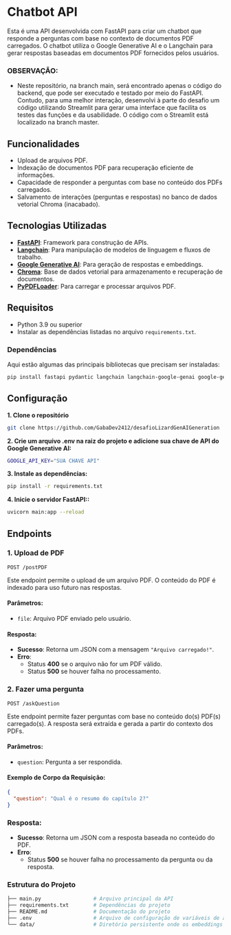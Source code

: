 # Chatbot API

Esta é uma API desenvolvida com FastAPI para criar um chatbot que responde a perguntas com base no contexto de documentos PDF carregados. O chatbot utiliza o Google Generative AI e o Langchain para gerar respostas baseadas em documentos PDF fornecidos pelos usuários.

### OBSERVAÇÃO:
- Neste repositório, na branch main, será encontrado apenas o código do backend, que pode ser executado e testado por meio do FastAPI. Contudo, para uma melhor interação, desenvolvi à parte do desafio um código utilizando Streamlit para gerar uma interface que facilita os testes das funções e da usabilidade. O código com o Streamlit está localizado na branch master.

## Funcionalidades

- Upload de arquivos PDF.
- Indexação de documentos PDF para recuperação eficiente de informações.
- Capacidade de responder a perguntas com base no conteúdo dos PDFs carregados.
- Salvamento de interações (perguntas e respostas) no banco de dados vetorial Chroma (inacabado).

## Tecnologias Utilizadas

- **[FastAPI](https://fastapi.tiangolo.com/)**: Framework para construção de APIs.
- **[Langchain](https://langchain.com/)**: Para manipulação de modelos de linguagem e fluxos de trabalho.
- **[Google Generative AI](https://developers.generativeai.google/)**: Para geração de respostas e embeddings.
- **[Chroma](https://docs.trychroma.com/)**: Base de dados vetorial para armazenamento e recuperação de documentos.
- **[PyPDFLoader](https://python.langchain.com/docs/modules/data_connection/document_loaders/integrations/pdf)**: Para carregar e processar arquivos PDF.

## Requisitos

- Python 3.9 ou superior
- Instalar as dependências listadas no arquivo `requirements.txt`.

### Dependências

Aqui estão algumas das principais bibliotecas que precisam ser instaladas:

```bash
pip install fastapi pydantic langchain langchain-google-genai google-generativeai chromadb python-dotenv
```

## Configuração

**1. Clone o repositório**
```bash
git clone https://github.com/GabaDev2412/desafioLizardGenAIGeneration
```

**2. Crie um arquivo .env na raiz do projeto e adicione sua chave de API do Google Generative AI:**
```bash
GOOGLE_API_KEY="SUA CHAVE API"
```

**3. Instale as dependências:**
```bash
pip install -r requirements.txt
```

**4. Inicie o servidor FastAPI::**
```bash
uvicorn main:app --reload
```

## Endpoints

### 1. Upload de PDF
`POST /postPDF`

Este endpoint permite o upload de um arquivo PDF. O conteúdo do PDF é indexado para uso futuro nas respostas.

#### Parâmetros:
- `file`: Arquivo PDF enviado pelo usuário.

#### Resposta:
- **Sucesso**: Retorna um JSON com a mensagem `"Arquivo carregado!"`.
- **Erro**:
  - Status **400** se o arquivo não for um PDF válido.
  - Status **500** se houver falha no processamento.

### 2. Fazer uma pergunta
`POST /askQuestion`

Este endpoint permite fazer perguntas com base no conteúdo do(s) PDF(s) carregado(s). A resposta será extraída e gerada a partir do contexto dos PDFs.

#### Parâmetros:
- `question`: Pergunta a ser respondida.

#### Exemplo de Corpo da Requisição:
```json
{
  "question": "Qual é o resumo do capítulo 2?"
}
```

### Resposta:
- **Sucesso**: Retorna um JSON com a resposta baseada no conteúdo do PDF.
- **Erro**:
  - Status **500** se houver falha no processamento da pergunta ou da resposta.

### Estrutura do Projeto
```bash
├── main.py                 # Arquivo principal da API
├── requirements.txt        # Dependências do projeto
├── README.md               # Documentação do projeto
├── .env                    # Arquivo de configuração de variáveis de ambiente
└── data/                   # Diretório persistente onde os embeddings vetoriais são armazenados
```
